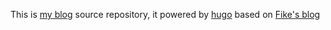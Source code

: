 This is [my blog](https://gomex.me) source repository, it powered by [hugo](https://gohugo.io/) based on [Fike's blog](https://github.com/fike/www.fernandoike.com)

